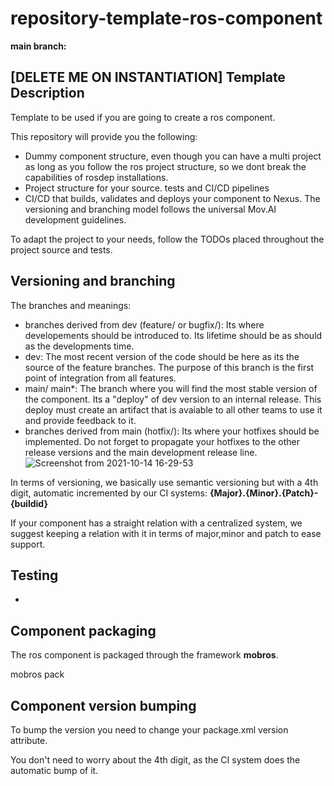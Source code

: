 # repository-template-ros-component

**main branch:**



## [DELETE ME ON INSTANTIATION] Template Description

Template to be used if you are going to create a ros component.

This repository will provide you the following:
- Dummy component structure, even though you can have a multi project as long as you follow the ros project structure, so we dont break the capabilities of rosdep installations.
- Project structure for your source. tests and CI/CD pipelines
- CI/CD that builds, validates and deploys your component to Nexus. The versioning and branching model follows the universal Mov.AI development guidelines.

To adapt the project to your needs, follow the TODOs placed throughout the project source and tests.



## Versioning and branching

The branches and meanings:
- branches derived from dev (feature/ or bugfix/): Its where developements should be introduced to. Its lifetime should be as should as the developments time.
- dev: The most recent version of the code should be here as its the source of the feature branches. The purpose of this branch is the first point of integration from all features.
- main/ main*: The branch where you will find the most stable version of the component. Its a "deploy" of dev version to an internal release. This deploy must create an artifact that is avaiable to all other teams to use it and provide feedback to it.
- branches derived from main (hotfix/): Its where your hotfixes should be implemented. Do not forget to propagate your hotfixes to the other release versions and the main development release line.
![Screenshot from 2021-10-14 16-29-53](https://user-images.githubusercontent.com/84720623/137349613-368ea252-3c05-460c-8eef-20bb6c4b94f4.png)

In terms of versioning, we basically use semantic versioning but with a 4th digit, automatic incremented by our CI systems:
**{Major}.{Minor}.{Patch}-{buildid}**

If your component has a straight relation with a centralized system, we suggest keeping a relation with it in terms of major,minor and patch to ease support.

## Testing
-


## Component packaging
The ros component is packaged through the framework **mobros**.

mobros pack

## Component version bumping
To bump the version you need to change your package.xml version attribute.

You don't need to worry about the 4th digit, as the CI system does the automatic bump of it.
